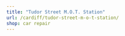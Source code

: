 ```yaml
---
title: "Tudor Street M.O.T. Station"
url: /cardiff/tudor-street-m-o-t-station/
shop: car repair
---
```

